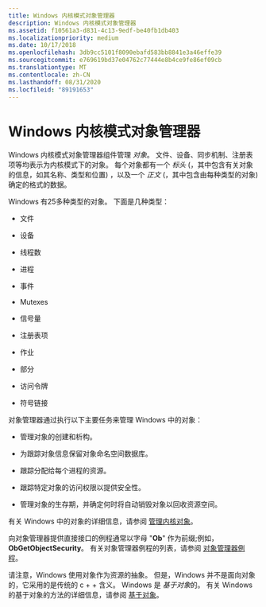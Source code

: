 ```yaml
---
title: Windows 内核模式对象管理器
description: Windows 内核模式对象管理器
ms.assetid: f10561a3-d831-4c13-9edf-be40fb1db403
ms.localizationpriority: medium
ms.date: 10/17/2018
ms.openlocfilehash: 3db9cc5101f8090ebafd583bb8841e3a46effe39
ms.sourcegitcommit: e769619bd37e04762c77444e8b4ce9fe86ef09cb
ms.translationtype: MT
ms.contentlocale: zh-CN
ms.lasthandoff: 08/31/2020
ms.locfileid: "89191653"
---
```

# <a name="windows-kernel-mode-object-manager"></a>Windows 内核模式对象管理器


Windows 内核模式对象管理器组件管理 *对象*。 文件、设备、同步机制、注册表项等均表示为内核模式下的对象。 每个对象都有一个 *标头* (，其中包含有关对象的信息，如其名称、类型和位置) ，以及一个 *正文* (，其中包含由每种类型的对象) 确定的格式的数据。

Windows 有25多种类型的对象。 下面是几种类型：

-   文件

-   设备

-   线程数

-   进程

-   事件

-   Mutexes

-   信号量

-   注册表项

-   作业

-   部分

-   访问令牌

-   符号链接

对象管理器通过执行以下主要任务来管理 Windows 中的对象：

-   管理对象的创建和析构。

-   为跟踪对象信息保留对象命名空间数据库。

-   跟踪分配给每个进程的资源。

-   跟踪特定对象的访问权限以提供安全性。

-   管理对象的生存期，并确定何时将自动销毁对象以回收资源空间。

有关 Windows 中的对象的详细信息，请参阅 [管理内核对象](managing-kernel-objects.md)。

向对象管理器提供直接接口的例程通常以字母 "**Ob**" 作为前缀;例如， **ObGetObjectSecurity**。 有关对象管理器例程的列表，请参阅 [对象管理器例程](/previous-versions/windows/hardware/drivers/ff557759(v=vs.85))。

请注意，Windows 使用对象作为资源的抽象。 但是，Windows 并不是面向对象的，它采用的是传统的 c + + 含义。 Windows 是 *基于对象*的。 有关 Windows 的基于对象的方法的详细信息，请参阅 [基于对象](object-based.md)。

 


